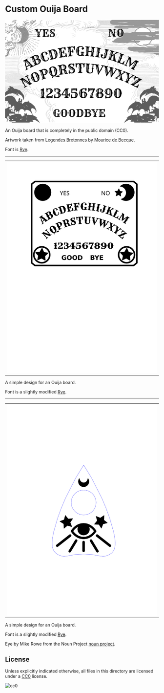 Custom Ouija Board
===

![ouija board](ouija.png)

An Ouija board that is completely in the public domain (CC0).

Artwork taken from [Legendes Bretonnes by Mourice de Becque](https://archive.org/details/legendesbret00becq/page/n38/mode/2up).

Font is [Rye](https://fonts.google.com/specimen/Rye#license).

---

| |
|---|
| ![simple ouija board](ouija_simple.svg) |

A simple design for an Ouija board.

Font is a slightly modified [Rye](https://fonts.google.com/specimen/Rye#license).

---

| |
|---|
| ![simple ouija planchette](planchette_simple.svg) |

A simple design for an Ouija board.

Font is a slightly modified [Rye](https://fonts.google.com/specimen/Rye#license).

Eye by Mike Rowe from the Noun Project [noun project](https://thenounproject.com/term/eye/19791/).

License
---

Unless explicitly indicated otherwise,
all files in this directory are licensed under a [CC0](https://creativecommons.org/share-your-work/public-domain/cc0/) license.

![cc0](/img/cc/cc0_80x31.png)

